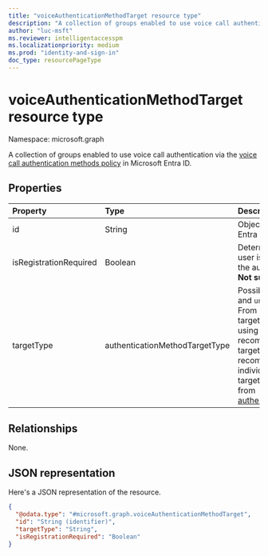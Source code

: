 ```yaml
---
title: "voiceAuthenticationMethodTarget resource type"
description: "A collection of groups enabled to use voice call authentication method via policy."
author: "luc-msft"
ms.reviewer: intelligentaccesspm
ms.localizationpriority: medium
ms.prod: "identity-and-sign-in"
doc_type: resourcePageType
---
```


# voiceAuthenticationMethodTarget resource type

Namespace: microsoft.graph

A collection of groups enabled to use voice call authentication via the [voice call authentication methods policy](../resources/voiceAuthenticationMethodConfiguration.md) in Microsoft Entra ID.

## Properties
|Property|Type|Description|
|:---|:---|:---|
|id|String|Object ID of a Microsoft Entra group.|
|isRegistrationRequired|Boolean|Determines whether the user is enforced to register the authentication method. **Not supported**.|
|targetType|authenticationMethodTargetType|Possible values are: `group`, and `unknownFutureValue`. From December 2022, targeting individual users using `user` is no longer recommended. Existing targets remain but we recommend moving the individual users to a targeted group. Inherited from [authenticationMethodTarget](authenticationMethodTarget.md).|

## Relationships
None.

## JSON representation
Here's a JSON representation of the resource.
<!-- {
  "blockType": "resource",
  "keyProperty": "id",
  "@odata.type": "microsoft.graph.voiceAuthenticationMethodTarget",
  "baseType": "microsoft.graph.authenticationMethodTarget",
  "openType": false
}
-->
``` json
{
  "@odata.type": "#microsoft.graph.voiceAuthenticationMethodTarget",
  "id": "String (identifier)",
  "targetType": "String",
  "isRegistrationRequired": "Boolean"
}
```
